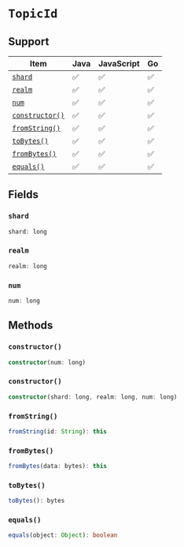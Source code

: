 # `TopicId`

## Support

| Item | Java | JavaScript | Go
| - | - | - | - |
| [`shard`](#shard) | ✅ | ✅ | ✅
| [`realm`](#realm) | ✅ | ✅ | ✅
| [`num`](#num) | ✅ | ✅ | ✅
| [`constructor()`](#constructor) | ✅ | ✅ | ✅
| [`fromString()`](#fromstring) | ✅ | ✅ | ✅
| [`toBytes()`](#tobytes) | ✅ | ✅ | ✅
| [`fromBytes()`](#frombytes) | ✅ | ✅ | ✅
| [`equals()`](#equals) | ✅ | ✅ | ✅

## Fields

### `shard`

```typescript
shard: long
```

### `realm`

```typescript
realm: long
```

### `num`

```typescript
num: long
```

## Methods

### `constructor()`

```typescript
constructor(num: long)
```

### `constructor()`

```typescript
constructor(shard: long, realm: long, num: long)
````

### `fromString()`

```typescript
fromString(id: String): this
```

### `fromBytes()`

```typescript
fromBytes(data: bytes): this
```

### `toBytes()`

```typescript
toBytes(): bytes
```

### `equals()`

```typescript
equals(object: Object): boolean
```
